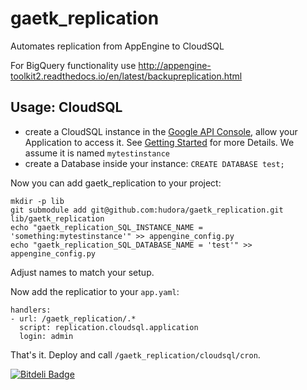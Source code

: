 gaetk_replication
=================

Automates replication from AppEngine to CloudSQL

For BigQuery functionality use
http://appengine-toolkit2.readthedocs.io/en/latest/backupreplication.html


Usage: CloudSQL
---------------

* create a CloudSQL instance in the [Google API Console][1], allow your Application to access it. See [Getting Started][2] for more Details. We assume it is named `mytestinstance`
* create a Database inside your instance: `CREATE DATABASE test;`

Now you can add gaetk_replication to your project:

    mkdir -p lib
    git submodule add git@github.com:hudora/gaetk_replication.git lib/gaetk_replication
    echo "gaetk_replication_SQL_INSTANCE_NAME = 'something:mytestinstance'" >> appengine_config.py
	echo "gaetk_replication_SQL_DATABASE_NAME = 'test'" >> appengine_config.py

Adjust names to match your setup.

Now add the replicatior to your `app.yaml`:

    handlers:
    - url: /gaetk_replication/.*
      script: replication.cloudsql.application
      login: admin

That's it. Deploy and call `/gaetk_replication/cloudsql/cron`.


[1]: https://code.google.com/apis/console
[2]: https://developers.google.com/cloud-sql/docs/before_you_begin


[![Bitdeli Badge](https://d2weczhvl823v0.cloudfront.net/hudora/gaetk_replication/trend.png)](https://bitdeli.com/free "Bitdeli Badge")

